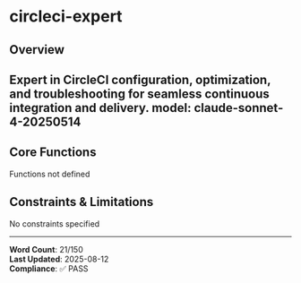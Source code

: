 # circleci-expert

## Overview

Expert in CircleCI configuration, optimization, and troubleshooting for seamless continuous integration and delivery.
model: claude-sonnet-4-20250514
---

## Core Functions

Functions not defined

## Constraints & Limitations

No constraints specified



---
**Word Count**: 21/150  
**Last Updated**: 2025-08-12  
**Compliance**: ✅ PASS
